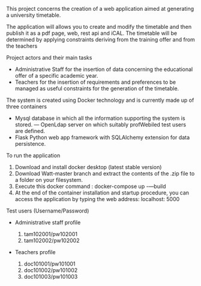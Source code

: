 This project concerns the creation of a web application aimed at generating a university timetable.

The application will allows you to create and modify the timetable and then publish it as a pdf page, web, rest api and iCAL. 
The timetable will be determined by applying constraints deriving from the training offer and from the teachers

Project actors and their main tasks

- Administrative Staff for the insertion of data concerning the educational offer of a specific academic year.
- Teachers for the insertion of requirements and preferences to be managed as useful constraints for the generation of the timetable.

The system is created using Docker technology and is currently made up of three containers

- Mysql database in which all the information supporting the system is stored.
— OpenLdap server on which suitably profWebiled test users are defined.
- Flask Python web app framework with SQLAlchemy extension for data persistence.

To run the application

1) Download and install docker desktop (latest stable version)
2) Download Watt-master branch and extract the contents of the .zip file to a folder on your filesystem.
3) Execute this docker command : docker-compose up -—build
4) At the end of the container installation and startup procedure, you can access the application by typing the web address: localhost: 5000

Test users (Username/Password)

- Administrative staff profile
	1) tam102001/pw102001
	2) tam102002/pw102002

- Teachers profile
	1) doc101001/pw101001
	2) doc101002/pw101002
	3) doc101003/pw101003
